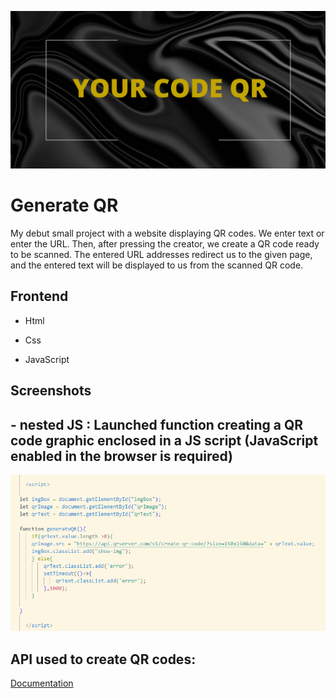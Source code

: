 
![Banner](https://github.com/partice/Generate-QR/blob/main/Photos/Black.png)
# Generate QR

My debut small project with a website displaying QR codes.
We enter text or enter the URL. Then, after pressing the creator, we create a QR code ready to be scanned. The entered URL addresses redirect us to the given page, and the entered text will be displayed to us from the scanned QR code.



## Frontend

- Html

- Css

- JavaScript


## Screenshots

## - nested JS : Launched function creating a QR code graphic enclosed in a JS script (JavaScript enabled in the browser is required)

![JS](https://github.com/partice/Generate-QR/blob/main/Photos/js.png)


## API used to create QR codes:
[Documentation](https://goqr.me/api/)

